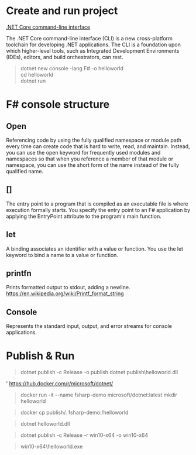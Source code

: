 # Create and run project

[.NET Core command-line interface](https://docs.microsoft.com/en-us/dotnet/core/tools/?tabs=netcore2)

The .NET Core command-line interface (CLI) is a new cross-platform toolchain for developing .NET applications. The CLI is a foundation upon which higher-level tools, such as Integrated Development Environments (IDEs), editors, and build orchestrators, can rest.

> dotnet new console -lang F# -o helloworld  
> cd helloworld  
> dotnet run

# F# console structure

## Open

Referencing code by using the fully qualified namespace or module path every time can create code that is hard to write, read, and maintain. Instead, you can use the open keyword for frequently used modules and namespaces so that when you reference a member of that module or namespace, you can use the short form of the name instead of the fully qualified name.

## [<EntryPoint>]
The entry point to a program that is compiled as an executable file is where execution formally starts. You specify the entry point to an F# application by applying the EntryPoint attribute to the program's main function. 

## let
A binding associates an identifier with a value or function. You use the let keyword to bind a name to a value or function.

## printfn
Prints formatted output to stdout, adding a newline.
https://en.wikipedia.org/wiki/Printf_format_string

## Console
Represents the standard input, output, and error streams for console applications.

# Publish & Run 

> dotnet publish -c Release -o publish
> dotnet publish\helloworld.dll

' https://hub.docker.com/r/microsoft/dotnet/
> docker run -it --name fsharp-demo microsoft/dotnet:latest
> mkdir helloworld

> docker cp publish/. fsharp-demo:/helloworld
  
> dotnet helloworld.dll

> dotnet publish -c Release -r win10-x64 -o win10-x64

> win10-x64\helloworld.exe
